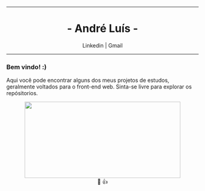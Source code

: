 <div>
        <hr>
        <h1 align='center'>- André Luís -</h1>
        <div align='center'>
            <span>
                <a href="http://linkedin.com/in/andremarcdias/" style="text-decoration: none;">Linkedin</a>
            </span>
          |
            <span>
                <a href="mailto:andre.marcdias@gmail.com" style="text-decoration: none;">Gmail</a>
            </span>
        </div>
        <hr>
    <div>
        <h3>Bem vindo! :)</h3>
        <p>Aqui você pode encontrar alguns dos meus projetos de estudos, geralmente voltados para o front-end web. Sinta-se livre para explorar os repósitorios.</p>
        <div align='center'>
            <img width="90%" height="200em" src="https://github-readme-stats.vercel.app/api/top-langs/?username=andremaarc&layout=compact&langs_count=7&theme=noctis_minimus"/>  
        </div>
    </div>
  <div align='center'>&#129414; &#128077;</div>
</div>
